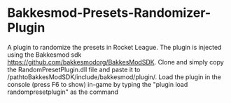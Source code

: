 # Bakkesmod-Presets-Randomizer-Plugin
A plugin to randomize the presets in Rocket League.
The plugin is injected using the Bakkesmod sdk https://github.com/bakkesmodorg/BakkesModSDK.
Clone and simply copy the RandomPresetPlugin.dll file and paste it to /pathtoBakkesModSDK/include/bakkesmod/plugin/.
Load the plugin in the console (press F6 to show) in-game by typing the "plugin load randompresetplugin" as the command
